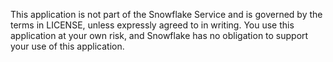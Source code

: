 This application is not part of the Snowflake Service and is governed by the terms in LICENSE, unless expressly agreed to in writing. You use this application at your own risk, and Snowflake has no obligation to support your use of this application.